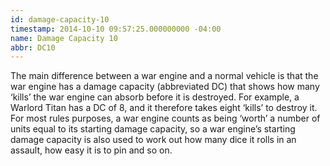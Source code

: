 ```yaml
---
id: damage-capacity-10
timestamp: 2014-10-10 09:57:25.000000000 -04:00
name: Damage Capacity 10
abbr: DC10
---
```

<p>The main difference between a war engine and a normal vehicle is that the war engine has a damage capacity (abbreviated DC) that shows how many &lsquo;kills&rsquo; the war engine can absorb before it is destroyed. For example, a Warlord Titan has a DC of 8, and it therefore takes eight &lsquo;kills&rsquo; to destroy it. For most rules purposes, a war engine counts as being &lsquo;worth&rsquo; a number of units equal to its starting damage capacity, so a war engine&rsquo;s starting damage capacity is also used to work out how many dice it rolls in an assault, how easy it is to pin and so on.</p>